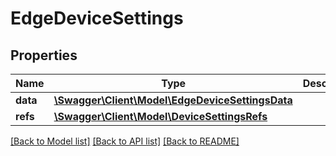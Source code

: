 # EdgeDeviceSettings

## Properties
Name | Type | Description | Notes
------------ | ------------- | ------------- | -------------
**data** | [**\Swagger\Client\Model\EdgeDeviceSettingsData**](EdgeDeviceSettingsData.md) |  | [optional] 
**refs** | [**\Swagger\Client\Model\DeviceSettingsRefs**](DeviceSettingsRefs.md) |  | [optional] 

[[Back to Model list]](../README.md#documentation-for-models) [[Back to API list]](../README.md#documentation-for-api-endpoints) [[Back to README]](../README.md)


